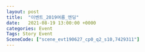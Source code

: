 ```yaml
---
layout: post
title:  "이벤트_2019여름_엔딩"
date:   2021-08-19 13:00:00 +0000
categories: Event
Tags: Story Event
SceneCode: ["scene_evt190627_cp0_q2_s10,7429311"]
---
```

